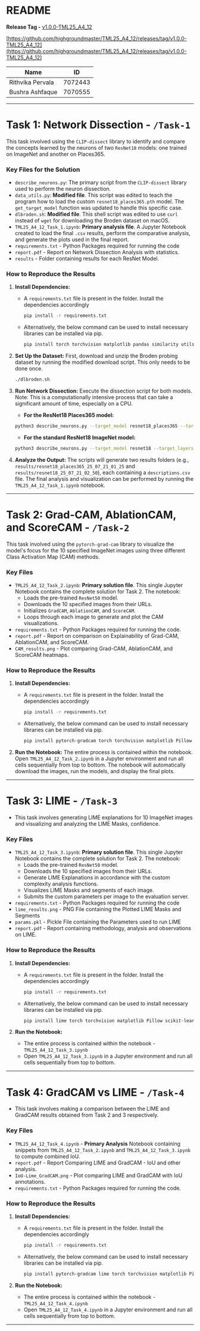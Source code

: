 # README

**Release Tag -** [v1.0.0-TML25_A4_12](https://github.com/highgroundmaster/TML25_A4_12/releases/tag/v1.0.0-TML25_A4_12)

[https://github.com/highgroundmaster/TML25_A4_12/releases/tag/v1.0.0-TML25_A4_12](https://github.com/highgroundmaster/TML25_A4_12/releases/tag/v1.0.0-TML25_A4_12)

| Name | ID |
| --- | --- |
| Rithvika Pervala | 7072443 |
| Bushra Ashfaque | 7070555 |

---

# Task 1: Network Dissection - `/Task-1`

This task involved using the `CLIP-dissect` library to identify and compare the concepts learned by the neurons of two `ResNet18` models: one trained on ImageNet and another on Places365.

### Key Files for the Solution

- `describe_neurons.py`: The primary script from the `CLIP-dissect` library used to perform the neuron dissection.
- `data_utils.py`: **Modified file**. This script was edited to teach the program how to load the custom `resnet18_places365.pth` model. The `get_target_model` function was updated to handle this specific case.
- `dlbroden.sh`: **Modified file**. This shell script was edited to use `curl` instead of `wget` for downloading the Broden dataset on macOS.
- `TML25_A4_12_Task_1.ipynb`: **Primary analysis file**. A Jupyter Notebook created to load the final `.csv` results, perform the comparative analysis, and generate the plots used in the final report.
- `requirements.txt` - Python Packages required for running the code
- `report.pdf` - Report on Network Dissection Analysis with statistics.
- `results` - Folder containing results for each ResNet Model.

### How to Reproduce the Results

1. **Install Dependencies:** 
    - A `requirements.txt` file is present in the folder. Install the dependencies accordingly
        
        ```bash
        pip install -r requirements.txt
        ```
        
    - Alternatively, the below command can be used to install necessary libraries can be installed via pip.
        
        ```bash
        pip install torch torchvision matplotlib pandas similarity utils
        
        ```
        
2. **Set Up the Dataset:**
First, download and unzip the Broden probing dataset by running the modified download script. This only needs to be done once.
    
    ```bash
    ./dlbroden.sh
    
    ```
    
3. **Run Network Dissection:**
Execute the dissection script for both models. Note: This is a computationally intensive process that can take a significant amount of time, especially on a CPU.
    - **For the ResNet18 Places365 model:**
    
    ```bash
    python3 describe_neurons.py --target_model resnet18_places365 --target_layers layer2,layer3,layer4 --device cpu
    
    ```
    
    - **For the standard ResNet18 ImageNet model:**
    
    ```bash
    python3 describe_neurons.py --target_model resnet18 --target_layers layer2,layer3,layer4 --device cpu
    
    ```
    
4. **Analyze the Output:**
The scripts will generate two results folders (e.g., `results/resnet18_places365_25_07_21_01_25` and `results/resnet18_25_07_21_02_50`), each containing a `descriptions.csv` file. The final analysis and visualization can be performed by running the 
`TML25_A4_12_Task_1.ipynb` notebook.

---

# Task 2: Grad-CAM, AblationCAM, and ScoreCAM - `/Task-2`

This task involved using the `pytorch-grad-cam` library to visualize the model's focus for the 10 specified ImageNet images using three different Class Activation Map (CAM) methods.

### Key Files

- `TML25_A4_12_Task_2.ipynb`: **Primary solution file**. This single Jupyter Notebook contains the complete solution for Task 2. The notebook:
    - Loads the pre-trained `ResNet50` model.
    - Downloads the 10 specified images from their URLs.
    - Initializes `GradCAM`, `AblationCAM`, and `ScoreCAM`.
    - Loops through each image to generate and plot the CAM visualizations.
- `requirements.txt` - Python Packages required for running the code.
- `report.pdf` - Report on comparison on Explainability of Grad-CAM, AblationCAM, and ScoreCAM.
- `CAM_results.png` - Plot comparing Grad-CAM, AblationCAM, and ScoreCAM heatmaps.

### How to Reproduce the Results

1. **Install Dependencies:** 
    - A `requirements.txt` file is present in the folder. Install the dependencies accordingly
        
        ```bash
        pip install -r requirements.txt
        ```
        
    - Alternatively, the below command can be used to install necessary libraries can be installed via pip.
        
        ```bash
        pip install pytorch-gradcam torch torchvision matplotlib Pillow
        
        ```
        
2. **Run the Notebook:**
The entire process is contained within the notebook. Open `TML25_A4_12_Task_2.ipynb` in a Jupyter environment and run all cells sequentially from top to bottom. The notebook will automatically download the images, run the models, and display the final plots.

---

# Task 3: LIME - `/Task-3`

- This task involves generating LIME explanations for 10 ImageNet images and visualizing and analyzing the LIME Masks, confidence.

### Key Files

- `TML25_A4_12_Task_3.ipynb`: **Primary solution file**. This single Jupyter Notebook contains the complete solution for Task 2. The notebook:
    - Loads the pre-trained `ResNet50` model.
    - Downloads the 10 specified images from their URLs.
    - Generate LIME Explanations in accordance with the custom complexity analysis functions.
    - Visualizes LIME Masks and segments of each image.
    - Submits the custom parameters per image to the evaluation server.
- `requirements.txt` - Python Packages required for running the code
- `lime_results.png` - PNG File containing the Plotted LIME Masks and Segments
- `params.pkl` - Pickle File containing the Parameters used to run LIME
- `report.pdf` - Report containing methodology, analysis and observations on LIME.

### How to Reproduce the Results

1. **Install Dependencies:** 
    - A `requirements.txt` file is present in the folder. Install the dependencies accordingly
        
        ```bash
        pip install -r requirements.txt
        ```
        
    - Alternatively, the below command can be used to install necessary libraries can be installed via pip.
        
        ```bash
        pip install lime torch torchvision matplotlib Pillow scikit-learn skimage numpy Requests
        
        ```
        
2. **Run the Notebook:**
    - The entire process is contained within the notebook - `TML25_A4_12_Task_3.ipynb`
    - Open `TML25_A4_12_Task_3.ipynb` in a Jupyter environment and run all cells sequentially from top to bottom.

---

# Task 4: GradCAM vs LIME - `/Task-4`

- This task involves making a comparison between the LIME and GradCAM results obtained from Task 2 and 3 respectively.

### Key Files

- `TML25_A4_12_Task_4.ipynb` - **Primary Analysis** Notebook containing snippets from `TML25_A4_12_Task_2.ipynb` and `TML25_A4_12_Task_3.ipynb` to compute combined IoU.
- `report.pdf` - Report Comparing LIME and GradCAM - IoU and other analysis.
- `IoU-Lime_GradCAM.png` - Plot comparing LIME and GradCAM with IoU annotations.
- `requirements.txt` - Python Packages required for running the code.

### How to Reproduce the Results

1. **Install Dependencies:** 
    - A `requirements.txt` file is present in the folder. Install the dependencies accordingly
        
        ```bash
        pip install -r requirements.txt
        ```
        
    - Alternatively, the below command can be used to install necessary libraries can be installed via pip.
        
        ```bash
        pip install pytorch-gradcam lime torch torchvision matplotlib Pillow scikit-learn skimage numpy
        ```
        
2. **Run the Notebook:**
    - The entire process is contained within the notebook - `TML25_A4_12_Task_4.ipynb`
    - Open `TML25_A4_12_Task_4.ipynb` in a Jupyter environment and run all cells sequentially from top to bottom.

---
